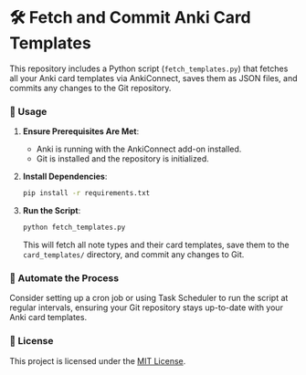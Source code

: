 # 🛠️ Fetch and Commit Anki Card Templates

This repository includes a Python script (`fetch_templates.py`) that fetches all your Anki card templates via AnkiConnect, saves them as JSON files, and commits any changes to the Git repository.

### 📝 Usage

1. **Ensure Prerequisites Are Met**:

   - Anki is running with the AnkiConnect add-on installed.
   - Git is installed and the repository is initialized.

2. **Install Dependencies**:

   ```bash
   pip install -r requirements.txt
   ```

3. **Run the Script**:

   ```bash
   python fetch_templates.py
   ```

   This will fetch all note types and their card templates, save them to the `card_templates/` directory, and commit any changes to Git.

### 🔄 Automate the Process

Consider setting up a cron job or using Task Scheduler to run the script at regular intervals, ensuring your Git repository stays up-to-date with your Anki card templates.

### 📖 License

This project is licensed under the [MIT License](LICENSE).
